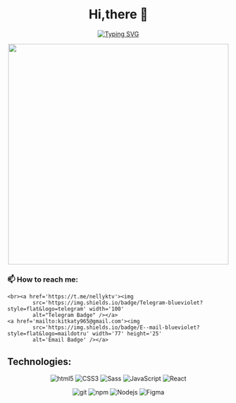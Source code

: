 <h1 align="center">Hi,there 👋</h1>
<p align="center"><a href="https://git.io/typing-svg"><img
            src="https://readme-typing-svg.herokuapp.com?font=Fira+Code&weight=600&size=23&duration=1&pause=1000&repeat=false&width=700&height=150&lines=%E2%9C%A8My+name+is+Elena+and+I'm+a+Frontend+developer!%E2%9C%A8"
            alt="Typing SVG" /></a></p>

<div id="header" align="center">
  <img src="https://media.giphy.com/media/E6jscXfv3AkWQ/giphy.gif" width="500"/>
</div>


   ### 📫 How to reach me:
    <br><a href='https://t.me/nellyktv'><img
            src='https://img.shields.io/badge/Telegram-blueviolet?style=flat&logo=telegram' width='100'
            alt="Telegram Badge" /></a>
    <a href='mailto:kitkaty965@gmail.com'><img
            src='https://img.shields.io/badge/E--mail-blueviolet?style=flat&logo=maildotru' width='77' height='25'
            alt='Email Badge' /></a>




## Technologies:
<p align="center">
  <img alt="html5" src="https://img.shields.io/badge/-HTML5-E34F26?style=for-the-badge&logo=html5&logoColor=white" />
  <img alt="CSS3" src="https://img.shields.io/badge/CSS%20-%231572B6.svg?style=for-the-badge&logo=css3&logoColor=white" />
  <img alt="Sass" src="https://img.shields.io/badge/-Sass-CC6699?style=for-the-badge&logo=sass&logoColor=white" />
  <img alt="JavaScript" src="https://img.shields.io/badge/JavaScript%20-%23F7DF1E.svg?style=for-the-badge&logo=javascript&logoColor=black" />
  <img alt="React" src="https://img.shields.io/badge/-React-45b8d8?style=for-the-badge&logo=react&logoColor=white" />
</p>
<p align="center">
  <img alt="git" src="https://img.shields.io/badge/-Git-F05032?style=for-the-badge&logo=git&logoColor=white" />
  <img alt="npm" src="https://img.shields.io/badge/-NPM-CB3837?style=for-the-badge&logo=npm&logoColor=white" />
  <img alt="Nodejs" src="https://img.shields.io/badge/-Nodejs-43853d?style=for-the-badge&logo=Node.js&logoColor=white" />
   <img alt="Figma" src="https://img.shields.io/badge/figma-%23F24E1E?style=for-the-badge&logo=Figma&logoColor=white" />
</p>
